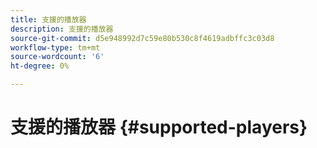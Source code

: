 ```yaml
---
title: 支援的播放器
description: 支援的播放器
source-git-commit: d5e948992d7c59e80b530c8f4619adbffc3c03d8
workflow-type: tm+mt
source-wordcount: '6'
ht-degree: 0%

---
```



# 支援的播放器 {#supported-players}
